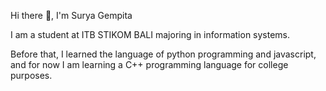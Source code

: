 Hi there 👋, I'm Surya Gempita

I am a student at ITB STIKOM BALI majoring in information systems.

Before that, I learned the language of python programming and javascript, and for now I am learning a C++ programming language for college purposes.
